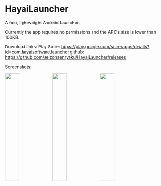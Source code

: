 # HayaiLauncher
A fast, lightweight Android Launcher.

Currently the app requires no permissions and the APK's size is lower than 100KB.

Download links:
Play Store: https://play.google.com/store/apps/details?id=com.hayaisoftware.launcher
github: https://github.com/seizonsenryaku/HayaiLauncher/releases

Screenshots:

<img width="30%" src="https://github.com/seizonsenryaku/HayaiLauncher/raw/master/screenshots/ss1.png">
<img width="30%" src="https://github.com/seizonsenryaku/HayaiLauncher/raw/master/screenshots/ss2.png">
<img width="30%" src="https://github.com/seizonsenryaku/HayaiLauncher/raw/master/screenshots/ss3.png">
